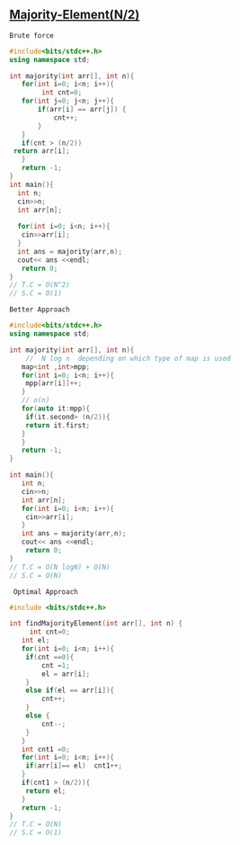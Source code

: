  ## [Majority-Element(N/2)](https://www.codingninjas.com/codestudio/problems/day-6-majority-element_8230731?challengeSlug=striver-sde-challenge&leftPanelTab=0)

```Brute force```
 ```cpp
 #include<bits/stdc++.h>
using namespace std;

int majority(int arr[], int n){
    for(int i=0; i<n; i++){
         int cnt=0;
    for(int j=0; j<n; j++){
        if(arr[i] == arr[j]) {
            cnt++;
        }
    }
    if(cnt > (n/2)) 
  return arr[i];
    }
    return -1;
}
int main(){
   int n;
   cin>>n;
   int arr[n];
   
   for(int i=0; i<n; i++){
    cin>>arr[i];
   }
   int ans = majority(arr,n);
   cout<< ans <<endl;
    return 0;
} 
// T.C = O(N^2)
// S.C = O(1)
```
```Better Approach```
```cpp
#include<bits/stdc++.h>
using namespace std;

int majority(int arr[], int n){
    //  N log n  depending on which type of map is used
   map<int ,int>mpp;
   for(int i=0; i<n; i++){
    mpp[arr[i]]++;
   }
   // o(n)
   for(auto it:mpp){
    if(it.second> (n/2)){
    return it.first;
   }
   }
   return -1;
}

int main(){
   int n;
   cin>>n;
   int arr[n];
   for(int i=0; i<n; i++){
    cin>>arr[i];
   }
   int ans = majority(arr,n);
   cout<< ans <<endl;
    return 0;
} 
// T.C = O(N logN) + O(N)
// S.C = O(N)
```
``` Optimal Approach```
``` cpp
#include <bits/stdc++.h>

int findMajorityElement(int arr[], int n) {
	 int cnt=0;
   int el;
   for(int i=0; i<n; i++){
    if(cnt ==0){
        cnt =1;
        el = arr[i];
    }
    else if(el == arr[i]){
        cnt++;
    }
    else {
        cnt--;
    }
   }
   int cnt1 =0;
   for(int i=0; i<n; i++){
    if(arr[i]== el)  cnt1++;
   }
   if(cnt1 > (n/2)){
    return el;
   }
   return -1;
} 
// T.C = O(N)
// S.C = O(1)
``` 
